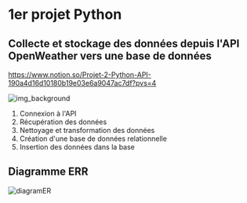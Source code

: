 # 1er projet Python
## Collecte et stockage des données depuis l'API OpenWeather vers une base de données
https://www.notion.so/Projet-2-Python-API-190a4d16d10180b19e03e6a9047ac7df?pvs=4

![img_background](https://github.com/user-attachments/assets/f9346838-bbc1-4e18-87fa-c4b78c3849a0)


1. Connexion à l'API
2. Récupération des données
3. Nettoyage et transformation des données
4. Création d'une base de données relationnelle
5. Insertion des données dans la base

## Diagramme ERR

![diagramER](https://github.com/user-attachments/assets/9add61fd-bae4-4a32-a0ad-0c43e0d722d4)

